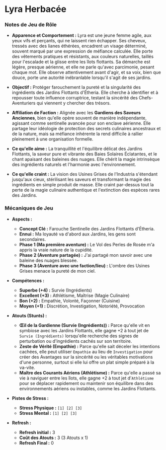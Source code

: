 # Lyra Herbacée

### Notes de Jeu de Rôle

*   **Apparence et Comportement :** Lyra est une jeune femme agile, aux yeux vifs et perçants, qui ne laissent rien échapper. Ses cheveux, tressés avec des lianes éthérées, encadrent un visage déterminé, souvent marqué par une expression de méfiance calculée. Elle porte des vêtements pratiques et résistants, aux couleurs naturelles, taillés pour l'escalade et la glisse entre les îlots flottants. Sa démarche est légère, presque aérienne, et elle ne parle qu'avec parcimonie, pesant chaque mot. Elle observe attentivement avant d'agir, et sa voix, bien que douce, porte une autorité inébranlable lorsqu'il s'agit de ses jardins.

*   **Objectif :** Protéger farouchement la pureté et la singularité des ingrédients des Jardins Flottants d'Étheria. Elle cherche à identifier et à repousser toute influence corruptrice, testant la sincérité des Chefs-Aventuriers qui viennent y chercher des trésors.

*   **Affiliation de Faction :** Alignée avec les **Gardiens des Saveurs Anciennes**, bien qu'elle opère souvent de manière indépendante, agissant comme sentinelle avancée pour son enclave aérienne. Elle partage leur idéologie de protection des secrets culinaires ancestraux et de la nature, mais sa méfiance inhérente la rend difficile à rallier pleinement à une organisation formelle.

*   **Ce qu'elle aime :** La tranquillité et l'équilibre délicat des Jardins Flottants, la saveur pure et vibrante des Baies Solaires Éclatantes, et le chant apaisant des baleines des nuages. Elle chérit la magie intrinsèque des ingrédients naturels et l'harmonie avec l'environnement.

*   **Ce qu'elle craint :** La vision des Usines Grises de l'Industria s'étendant jusqu'aux cieux, stérilisant les saveurs et transformant la magie des ingrédients en simple produit de masse. Elle craint par-dessus tout la perte de la magie culinaire authentique et l'extinction des espèces rares des Jardins.

### Mécaniques de Jeu

*   **Aspects :**
    *   **Concept Clé :** Farouche Sentinelle des Jardins Flottants d'Étheria.
    *   **Ennui :** Ma loyauté va d'abord aux Jardins, les gens sont secondaires.
    *   **Phase 1 (Ma première aventure) :** Le Vol des Perles de Rosée m'a appris la vraie nature de la cupidité.
    *   **Phase 2 (Aventure partagée) :** J'ai partagé mon savoir avec une baleine des nuages blessée.
    *   **Phase 3 (Aventure avec une faction/lieu) :** L'ombre des Usines Grises menace la pureté de mon ciel.

*   **Compétences :**
    *   **Superbe (+4) :** Survie (Ingrédients)
    *   **Excellent (+3) :** Athlétisme, Maîtrise (Magie Culinaire)
    *   **Bon (+2) :** Empathie, Volonté, Façonner (Cuisine)
    *   **Moyen (+1) :** Discrétion, Investigation, Notoriété, Provocation

*   **Atouts (Stunts) :**
    *   **Œil de la Gardienne (Survie (Ingrédients)) :** Parce qu'elle vit en symbiose avec les Jardins Flottants, elle gagne +2 à tout jet de `Survie (Ingrédients)` lorsqu'elle recherche des signes de perturbation ou d'ingrédients cachés sur son territoire.
    *   **Zeste de Vérité (Empathie) :** Parce qu'elle sait déceler les intentions cachées, elle peut utiliser `Empathie` au lieu de `Investigation` pour créer des Avantages sur la sincérité ou les véritables motivations d'une personne, surtout si elle lui offre un plat simple préparé à la va-vite.
    *   **Maître des Courants Aériens (Athlétisme) :** Parce qu'elle a passé sa vie à naviguer entre les îlots, elle gagne +2 à tout jet d'`Athlétisme` pour se déplacer rapidement ou maintenir son équilibre dans des environnements aériens ou instables, comme les Jardins Flottants.

*   **Pistes de Stress :**
    *   **Stress Physique :** `[1] [2] [3]`
    *   **Stress Mental :** `[1] [2] [3]`

*   **Refresh :**
    *   **Refresh initial :** 3
    *   **Coût des Atouts :** 3 (3 Atouts x 1)
    *   **Refresh Final :** 0
